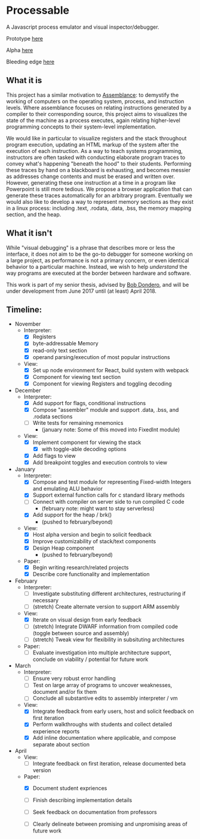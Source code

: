 # Processable
A Javascript process emulator and visual inspector/debugger.

Prototype [here](http://rmw2.github.io/processable/prototype)

Alpha [here](http://rmw2.github.io/processable/alpha)

Bleeding edge [here](http://rmw2.github.io/processable/dev)

## What it is
This project has a similar motivation to [Assemblance](http://github.com/rmw2/Assemblance): to demystify the working of computers on the operating system, process, and instruction levels.  Where assemblance focuses on relating instructions generated by a compiler to their corresponding source, this project aims to visualizes the state of the machine as a process executes, again relating higher-level programming concepts to their system-level implementation.

We would like in particular to visualize registers and the stack throughout program execution, updating an HTML markup of the system after the execution of each instruction.  As a way to teach systems programming, instructors are often tasked with conducting elaborate program traces to convey what's happening "beneath the hood" to their students.  Performing these traces by hand on a blackboard is exhausting, and becomes messier as addresses change contents and must be erased and written over.  However, generating these one instruction at a time in a program like Powerpoint is still more tedious.  We propose a browser application that can generate these traces automatically for an arbitrary program.  Eventually we would also like to develop a way to represent memory sections as they exist in a linux process: including .text, .rodata, .data, .bss, the memory mapping section, and the heap.

## What it isn't
While "visual debugging" is a phrase that describes more or less the interface, it does not aim to be the go-to debugger for someone working on a large project, as performance is not a primary concern, or even identical behavior to a particular machine.  Instead, we wish to help _understand_ the way programs are executed at the border between hardware and software. 

This work is part of my senior thesis, advised by [Bob Dondero](https://www.cs.princeton.edu/~rdondero/about.html), and will be under development from June 2017 until (at least) April 2018.
## Timeline:
* November
  - Interpreter:
    - [x] Registers
    - [x] byte-addressable Memory
    - [x] read-only text section
    - [x] operand parsing/execution of most popular instructions
  - View:
    - [x] Set up node environment for React, build system with webpack 
    - [x] Component for viewing text section
    - [x] Component for viewing Registers and toggling decoding
* December
  - Interpreter:
    - [x] Add support for flags, conditional instructions
    - [x] Compose "assembler" module and support .data, .bss, and .rodata sections
    - [ ] Write tests for remaining mnemonics
      - (january note: Some of this moved into FixedInt module)
  - View:
    - [x] Implement component for viewing the stack 
      - [x] with toggle-able decoding options
    - [x] Add flags to view
    - [x] Add breakpoint toggles and execution controls to view
* January
  - Interpreter:
    - [x] Compose and test module for representing Fixed-width Integers and emulating ALU behavior
    - [x] Support external function calls for c standard library methods
    - [ ] Connect with compiler on server side to run compiled C code
      - (february note: might want to stay serverless)
    - [x] Add support for the heap / brk()
      - (pushed to february/beyond)
  - View:
    - [x] Host alpha version and begin to solicit feedback
    - [x] Improve customizability of stack/text components
    - [x] Design Heap component
      - (pushed to february/beyond)
  - Paper:
    - [x] Begin writing research/related projects
    - [x] Describe core functionality and implementation
* February
  - Interpreter:
    - [ ] Investigate substituting different architectures, restructuring if necessary
    - [ ] (stretch) Create alternate version to support ARM assembly
  - View:
    - [x] Iterate on visual design from early feedback
    - [ ] (stretch) Integrate DWARF information from compiled code (toggle between source and assembly)
    - [ ] (stretch) Tweak view for flexibility in subsituting architectures
  - Paper:
    - [ ] Evaluate investigation into multiple architecture support, conclude on viability / potential for future work
* March
  - Interpreter:
    - [ ] Ensure very robust error handling
    - [ ] Test on large array of programs to uncover weaknesses, document and/or fix them
    - [ ] Conclude all substantive edits to assembly interpreter / vm
  - View:
    - [x] Integrate feedback from early users, host and solicit feedback on first iteration
    - [x] Perform walkthroughs with students and collect detailed experience reports
    - [x] Add inline documentation where applicable, and compose separate about section
* April
  - View:
    - [ ] Integrate feedback on first iteration, release documented beta version
  - Paper:
    - [x] Document student expriences
    - [ ] Finish describing implementation details
    - [ ] Seek feedback on documentation from professors
    - [ ] Clearly delineate between promising and unpromising areas of future work 

